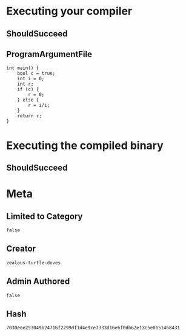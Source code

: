 # Executing your compiler

## ShouldSucceed

## ProgramArgumentFile

```
int main() {
	bool c = true;
	int i = 0;
	int r;
    if (c) {
        r = 0;
    } else {
        r = i/i;
    }
	return r;
}
```

# Executing the compiled binary

## ShouldSucceed

# Meta

## Limited to Category

```
false
```

## Creator

```
zealous-turtle-doves
```

## Admin Authored

```
false
```

## Hash

```
7030eee253049b24716f2299df1d4e9ce7333d16e6f0db62e13c5e8b51468431
```

